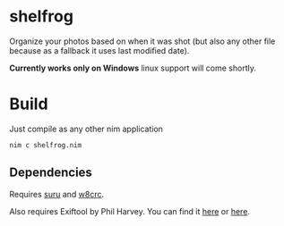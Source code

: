 
# shelfrog

Organize your photos based on when it was shot (but also any other file because as a fallback it uses last modified date).

**Currently works only on Windows** linux support will come shortly.

# Build

Just compile as any other nim application

    nim c shelfrog.nim

## Dependencies
Requires [suru](https://github.com/de-odex/suru) and [w8crc](https://github.com/sumatoshi/w8crc).

Also requires Exiftool by Phil Harvey. You can find it [here](https://exiftool.org/) or [here](http://exiftool.sourceforge.net/).
